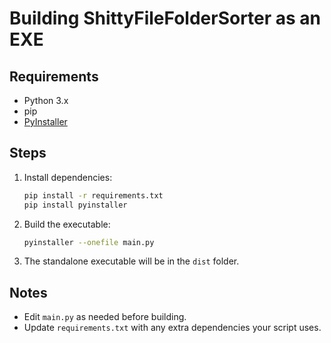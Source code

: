 # Building ShittyFileFolderSorter as an EXE

## Requirements
- Python 3.x
- pip
- [PyInstaller](https://pyinstaller.org/)

## Steps
1. Install dependencies:
   ```sh
   pip install -r requirements.txt
   pip install pyinstaller
   ```
2. Build the executable:
   ```sh
   pyinstaller --onefile main.py
   ```
3. The standalone executable will be in the `dist` folder.

## Notes
- Edit `main.py` as needed before building.
- Update `requirements.txt` with any extra dependencies your script uses.
